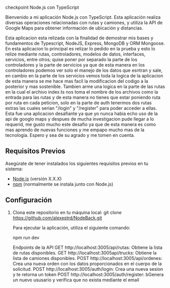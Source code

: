checkpoint Node.js con TypeScript

Bienvenido a mi aplicación Node.js con TypeScript. Esta aplicación realiza diversas operaciones relacionadas con rutas y camiones, y utiliza la API de Google Maps para obtener información de ubicación y distancias.

Esta aplicacion esta relizada con la finalidad de demostrar mis bases y fundamentos de Typescript, NodeJS, Express, MongoDB y ORM Mongoose.
En esta aplicacion lo principal es relizar lo pedido en la prueba y esto lo relize mediante rutas, controladores, modelos de datos, interfaces, servicios, entre otros; quise poner por separado la parte de los controladores y la parte de servicios ya que de esta manera en los controladores podemos ver solo el manejo de los datos que esntran y sale, en cambio en la parte de los servicios vemos toda la logica de la aplicacion de esta manera se me hace mas facil la modificacion del codigo a la posterior y mas sostenible.
Tambien arme una logica en la parte de las rutas en la cual el archivo index.ts nos toma el nombre de los archivos como la entrada para las rutas y de esta manera no tienes que estar poniendo ruta por ruta en cada peticion, solo en la parte de auth tenermos dos rutas extras las cuales serian "/login" y "/register" para poder acceder a ellas.
Esta fue una aplicacion desafiante ya que yo nunca habia echo uso de la api de googlo maps y despues de mucha investigacion pude llegar a lo requerid, me gusto mucho este desafio ya que de esta manera es como mas aprendo de nuevas funciones y me empapo mucho mas de la tecnologia.
Espero y sea de su agrado y me tomen en cuenta.
## Requisitos Previos

Asegúrate de tener instalados los siguientes requisitos previos en tu sistema:

- [Node.js](https://nodejs.org/) (versión X.X.X)
- [npm](https://www.npmjs.com/) (normalmente se instala junto con Node.js)

## Configuración

1. Clona este repositorio en tu máquina local:
   git clone https://github.com/alexestrd/NodeBack.git


   Para ejecutar la aplicación, utiliza el siguiente comando:

    
    npm run dev

    Endpoints de la API
    GET http://localhost:3005/api/rutas: Obtiene la lista de rutas disponibles.
    GET http://localhost:3005api/trucks: Obtiene la lista de camiones disponibles.
    POST http://localhost:3005/api/ordenes: Crea una nueva orden con los datos proporcionados en el cuerpo de la solicitud.
    POST http://localhost:3005/auth/login: Crea una nueva sesion y te retorna un token
    POST http://localhost:3005/auth/register: bGenera un nuevo ususario y verifica que no exista mediante el email